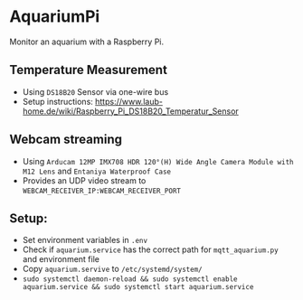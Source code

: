 # AquariumPi
Monitor an aquarium with a Raspberry Pi.

## Temperature Measurement
- Using `DS18B20` Sensor via one-wire bus
- Setup instructions: https://www.laub-home.de/wiki/Raspberry_Pi_DS18B20_Temperatur_Sensor

## Webcam streaming
- Using `Arducam 12MP IMX708 HDR 120°(H) Wide Angle Camera Module with M12 Lens` and `Entaniya Waterproof Case`
- Provides an UDP video stream to `WEBCAM_RECEIVER_IP:WEBCAM_RECEIVER_PORT`

## Setup:
- Set environment variables in `.env`
- Check if `aquarium.service` has the correct path for `mqtt_aquarium.py` and environment file
- Copy `aquarium.servive` to `/etc/systemd/system/`
- `sudo systemctl daemon-reload && sudo systemctl enable aquarium.service && sudo systemctl start aquarium.service`
